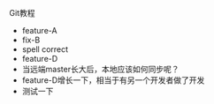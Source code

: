 Git教程


- feature-A
- fix-B
- spell correct
- feature-D
- 当远端master长大后，本地应该如何同步呢？
- feature-D增长一下，相当于有另一个开发者做了开发
- 测试一下
